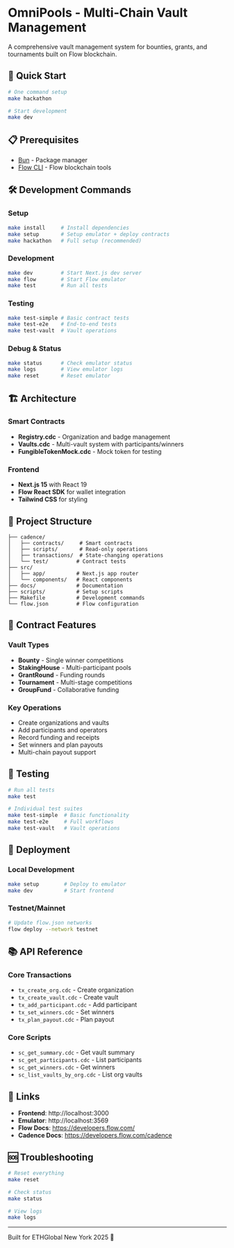 # OmniPools - Multi-Chain Vault Management

A comprehensive vault management system for bounties, grants, and tournaments built on Flow blockchain.

## 🚀 Quick Start

```bash
# One command setup
make hackathon

# Start development
make dev
```

## 📋 Prerequisites

- [Bun](https://bun.sh/) - Package manager
- [Flow CLI](https://developers.flow.com/tools/flow-cli) - Flow blockchain tools

## 🛠️ Development Commands

### Setup
```bash
make install     # Install dependencies
make setup       # Setup emulator + deploy contracts
make hackathon   # Full setup (recommended)
```

### Development
```bash
make dev         # Start Next.js dev server
make flow        # Start Flow emulator
make test        # Run all tests
```

### Testing
```bash
make test-simple # Basic contract tests
make test-e2e    # End-to-end tests
make test-vault  # Vault operations
```

### Debug & Status
```bash
make status      # Check emulator status
make logs        # View emulator logs
make reset       # Reset emulator
```

## 🏗️ Architecture

### Smart Contracts
- **Registry.cdc** - Organization and badge management
- **Vaults.cdc** - Multi-vault system with participants/winners
- **FungibleTokenMock.cdc** - Mock token for testing

### Frontend
- **Next.js 15** with React 19
- **Flow React SDK** for wallet integration
- **Tailwind CSS** for styling

## 📁 Project Structure

```
├── cadence/
│   ├── contracts/     # Smart contracts
│   ├── scripts/       # Read-only operations
│   ├── transactions/  # State-changing operations
│   └── test/         # Contract tests
├── src/
│   ├── app/          # Next.js app router
│   └── components/   # React components
├── docs/             # Documentation
├── scripts/          # Setup scripts
├── Makefile          # Development commands
└── flow.json         # Flow configuration
```

## 🔧 Contract Features

### Vault Types
- **Bounty** - Single winner competitions
- **StakingHouse** - Multi-participant pools
- **GrantRound** - Funding rounds
- **Tournament** - Multi-stage competitions
- **GroupFund** - Collaborative funding

### Key Operations
- Create organizations and vaults
- Add participants and operators
- Record funding and receipts
- Set winners and plan payouts
- Multi-chain payout support

## 🧪 Testing

```bash
# Run all tests
make test

# Individual test suites
make test-simple  # Basic functionality
make test-e2e     # Full workflows
make test-vault   # Vault operations
```

## 🚀 Deployment

### Local Development
```bash
make setup        # Deploy to emulator
make dev          # Start frontend
```

### Testnet/Mainnet
```bash
# Update flow.json networks
flow deploy --network testnet
```

## 📚 API Reference

### Core Transactions
- `tx_create_org.cdc` - Create organization
- `tx_create_vault.cdc` - Create vault
- `tx_add_participant.cdc` - Add participant
- `tx_set_winners.cdc` - Set winners
- `tx_plan_payout.cdc` - Plan payout

### Core Scripts
- `sc_get_summary.cdc` - Get vault summary
- `sc_get_participants.cdc` - List participants
- `sc_get_winners.cdc` - Get winners
- `sc_list_vaults_by_org.cdc` - List org vaults

## 🔗 Links

- **Frontend**: http://localhost:3000
- **Emulator**: http://localhost:3569
- **Flow Docs**: https://developers.flow.com/
- **Cadence Docs**: https://developers.flow.com/cadence

## 🆘 Troubleshooting

```bash
# Reset everything
make reset

# Check status
make status

# View logs
make logs
```

---

Built for ETHGlobal New York 2025 🗽 